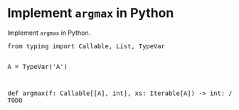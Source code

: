 # Implement `argmax` in Python

Implement `argmax` in Python.

<div id='code'><pre id='editor'>from typing import Callable, List, TypeVar

A = TypeVar(&#x27;A&#x27;)

def argmax(f: Callable[[A], int], xs: Iterable[A]) -&gt; int:
    // TODO</pre></div>
